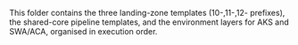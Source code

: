 This folder contains the three landing-zone templates (10-,11-,12- prefixes),
the shared-core pipeline templates, and the environment layers for AKS and
SWA/ACA, organised in execution order.

